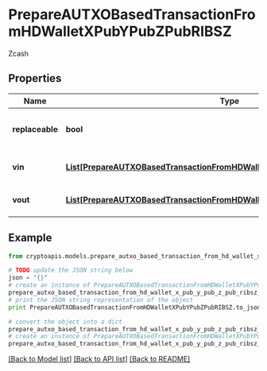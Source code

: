 # PrepareAUTXOBasedTransactionFromHDWalletXPubYPubZPubRIBSZ

Zcash

## Properties
Name | Type | Description | Notes
------------ | ------------- | ------------- | -------------
**replaceable** | **bool** | Representation of whether the transaction is replaceable | [optional] 
**vin** | [**List[PrepareAUTXOBasedTransactionFromHDWalletXPubYPubZPubRIBSZVinInner]**](PrepareAUTXOBasedTransactionFromHDWalletXPubYPubZPubRIBSZVinInner.md) | Represents the transaction inputs. | 
**vout** | [**List[PrepareAUTXOBasedTransactionFromHDWalletXPubYPubZPubRIBSZVoutInner]**](PrepareAUTXOBasedTransactionFromHDWalletXPubYPubZPubRIBSZVoutInner.md) | Represents the transaction outputs. | 

## Example

```python
from cryptoapis.models.prepare_autxo_based_transaction_from_hd_wallet_x_pub_y_pub_z_pub_ribsz import PrepareAUTXOBasedTransactionFromHDWalletXPubYPubZPubRIBSZ

# TODO update the JSON string below
json = "{}"
# create an instance of PrepareAUTXOBasedTransactionFromHDWalletXPubYPubZPubRIBSZ from a JSON string
prepare_autxo_based_transaction_from_hd_wallet_x_pub_y_pub_z_pub_ribsz_instance = PrepareAUTXOBasedTransactionFromHDWalletXPubYPubZPubRIBSZ.from_json(json)
# print the JSON string representation of the object
print PrepareAUTXOBasedTransactionFromHDWalletXPubYPubZPubRIBSZ.to_json()

# convert the object into a dict
prepare_autxo_based_transaction_from_hd_wallet_x_pub_y_pub_z_pub_ribsz_dict = prepare_autxo_based_transaction_from_hd_wallet_x_pub_y_pub_z_pub_ribsz_instance.to_dict()
# create an instance of PrepareAUTXOBasedTransactionFromHDWalletXPubYPubZPubRIBSZ from a dict
prepare_autxo_based_transaction_from_hd_wallet_x_pub_y_pub_z_pub_ribsz_form_dict = prepare_autxo_based_transaction_from_hd_wallet_x_pub_y_pub_z_pub_ribsz.from_dict(prepare_autxo_based_transaction_from_hd_wallet_x_pub_y_pub_z_pub_ribsz_dict)
```
[[Back to Model list]](../README.md#documentation-for-models) [[Back to API list]](../README.md#documentation-for-api-endpoints) [[Back to README]](../README.md)



